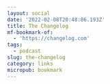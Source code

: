 ```yaml
---
layout: social
date: '2022-02-08T20:48:06.193Z'
title: The Changelog
mf-bookmark-of:
  - 'https://changelog.com'
tags:
  - podcast
slug: the-changelog
category: links
micropub: bookmark
---
```

